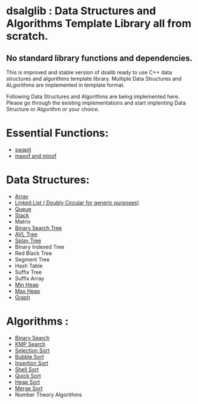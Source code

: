 # dsalglib : Data Structures and Algorithms Template Library all from scratch. 
## No standard library functions and dependencies.

This is improved and stable version of dsalib ready to use C++ data structures and algorithms template library.
Multiple Data Structures and ALgorithms are implemented in template format.

Following Data Structures and Algorithms are being implemented here. Please go through the existing implementations and start implenting Data Structure or Algorithm or your choice.

# Essential Functions:

- [swapit](https://github.com/moghya/dsalglib/blob/master/dsalglib/include/alginc.h)
- [maxof and minof](https://github.com/moghya/dsalglib/blob/master/dsalglib/include/alginc.h)

# Data Structures:

- [Array](http://moghya.me/dsalglib/de/db4/classdsa_1_1array.html)
- [Linked List ( Doubly Circular for generic purposes) ](http://moghya.me/dsalglib/d1/dea/classdsa_1_1linklist.html)
- [Queue](http://moghya.me/dsalglib/dc/d3c/classdsa_1_1queue.html)
- [Stack](http://moghya.me/dsalglib/da/d97/classdsa_1_1stack.html)
- Matrix
- [Binary Search Tree](http://moghya.me/dsalglib/d5/d72/classdsa_1_1bstree.html)
- [AVL Tree](http://moghya.me/dsalglib/d7/de3/classdsa_1_1avltree.html)
- [Splay Tree](http://moghya.me/dsalglib/d8/de3/classdsa_1_1splaytree.html)
- Binary Indexed Tree
- Red Black Tree
- Segment Tree
- Hash Table
- Suffix Tree
- Suffix Array
- [Min Heap](http://moghya.me/dsalglib/d5/d9a/classdsa_1_1minheap.html)
- [Max Heap](http://moghya.me/dsalglib/d5/d9a/classdsa_1_1maxheap.html)
- [Graph](http://moghya.me/dsalglib/d6/df3/graph_8h.html)

# Algorithms :

- [Binary Search](http://moghya.me/dsalglib/de/d94/namespacedsa.html#a57cd558b7dba2595786b4e06e4e3110a)
- [KMP Search](http://moghya.me/dsalglib/de/d94/namespacedsa.html#ac631850b97fd5d4f9e44bae038d1a4d1)
- [Selection Sort](http://moghya.me/dsalglib/de/d94/namespacedsa.html#ae14e88094014abbeef1509a14210683d)
- [Bubble Sort](http://moghya.me/dsalglib/de/d94/namespacedsa.html#a191cb92b47c09b5d83061967971711a3)
- [Insertion Sort](http://moghya.me/dsalglib/de/d94/namespacedsa.html#a41ed7142d1ce6e29e12cdf4456314d53)
- [Shell Sort](http://moghya.me/dsalglib/de/d94/namespacedsa.html#ac8246a9c7803dedba0a2531529ac2104)
- [Quick Sort](http://moghya.me/dsalglib/de/d94/namespacedsa.html#a0d142b52ca481166670c3f7d9946b6e5)
- [Heap Sort](http://moghya.me/dsalglib/de/d94/namespacedsa.html#a92ab85f4ebb648df70b7c2db6a0405df)
- [Merge Sort](http://moghya.me/dsalglib/de/d94/namespacedsa.html#a053231304c8705306091282b2012fed5)
- Number Theory Algorithms
